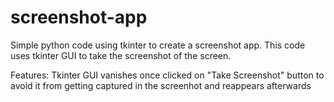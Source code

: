 # screenshot-app
Simple python code using tkinter to create a screenshot app.
This code uses tkinter GUI to take the screenshot of the screen.

Features:
Tkinter GUI vanishes once clicked on "Take Screenshot" button to avoid it from getting captured in the screenhot and reappears afterwards
